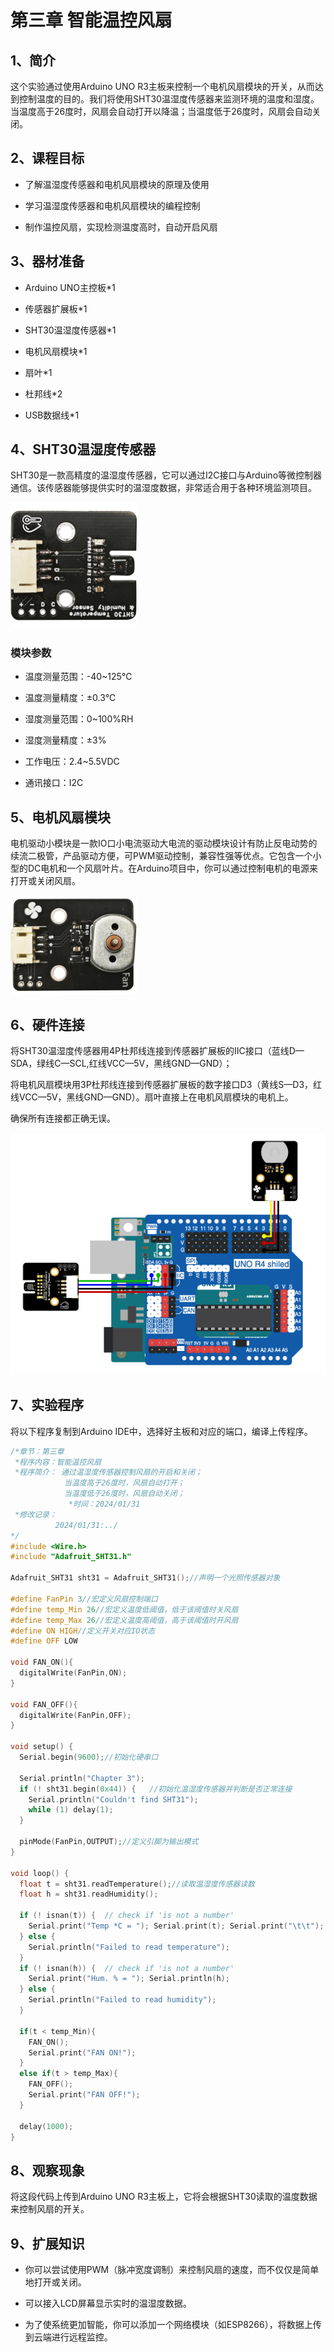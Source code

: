 # 第三章 智能温控风扇

## 1、简介

这个实验通过使用Arduino UNO R3主板来控制一个电机风扇模块的开关，从而达到控制温度的目的。我们将使用SHT30温湿度传感器来监测环境的温度和湿度。当温度高于26度时，风扇会自动打开以降温；当温度低于26度时，风扇会自动关闭。

## 2、课程目标

+ 了解温湿度传感器和电机风扇模块的原理及使用

+ 学习温湿度传感器和电机风扇模块的编程控制

+ 制作温控风扇，实现检测温度高时，自动开启风扇

## 3、器材准备

+ Arduino UNO主控板*1

+ 传感器扩展板*1

+ SHT30温湿度传感器*1

+ 电机风扇模块*1

+ 扇叶*1

+ 杜邦线*2

+ USB数据线*1

## 4、SHT30温湿度传感器

SHT30是一款高精度的温湿度传感器，它可以通过I2C接口与Arduino等微控制器通信。该传感器能够提供实时的温湿度数据，非常适合用于各种环境监测项目。

<img src="../img/smarthome/1-7.png" width=40% />

### 模块参数

+ 温度测量范围：-40~125℃

+ 温度测量精度：±0.3℃

+ 湿度测量范围：0~100%RH

+ 湿度测量精度：±3%

+ 工作电压：2.4~5.5VDC

+ 通讯接口：I2C


## 5、电机风扇模块

电机驱动小模块是一款IO口小电流驱动大电流的驱动模块设计有防止反电动势的续流二极管，产品驱动方便，可PWM驱动控制，兼容性强等优点。它包含一个小型的DC电机和一个风扇叶片。在Arduino项目中，你可以通过控制电机的电源来打开或关闭风扇。

<img src="../img/smarthome/1-8.png" width=40% />

## 6、硬件连接

将SHT30温湿度传感器用4P杜邦线连接到传感器扩展板的IIC接口（蓝线D—SDA，绿线C—SCL,红线VCC—5V，黑线GND—GND）；

将电机风扇模块用3P杜邦线连接到传感器扩展板的数字接口D3（黄线S—D3，红线VCC—5V，黑线GND—GND）。扇叶直接上在电机风扇模块的电机上。

确保所有连接都正确无误。

<img src="../img/smarthome/3-1.png" />

## 7、实验程序

将以下程序复制到Arduino IDE中，选择好主板和对应的端口，编译上传程序。

```C
/*章节：第三章
 *程序内容：智能温控风扇
 *程序简介： 通过温湿度传感器控制风扇的开启和关闭；
            当温度高于26度时，风扇自动打开；
            当温度低于26度时，风扇自动关闭；
             *时间：2024/01/31
 *修改记录：
          2024/01/31:../
*/
#include <Wire.h>
#include "Adafruit_SHT31.h"

Adafruit_SHT31 sht31 = Adafruit_SHT31();//声明一个光照传感器对象

#define FanPin 3//宏定义风扇控制端口
#define temp_Min 26//宏定义温度低阈值，低于该阈值时关风扇
#define temp_Max 26//宏定义温度高阈值，高于该阈值时开风扇
#define ON HIGH//定义开关对应IO状态
#define OFF LOW

void FAN_ON(){
  digitalWrite(FanPin,ON);
}

void FAN_OFF(){
  digitalWrite(FanPin,OFF);
}

void setup() {
  Serial.begin(9600);//初始化硬串口

  Serial.println("Chapter 3");
  if (! sht31.begin(0x44)) {   //初始化温湿度传感器并判断是否正常连接
    Serial.println("Couldn't find SHT31");
    while (1) delay(1);
  }

  pinMode(FanPin,OUTPUT);//定义引脚为输出模式
}

void loop() {
  float t = sht31.readTemperature();//读取温湿度传感器读数
  float h = sht31.readHumidity();

  if (! isnan(t)) {  // check if 'is not a number'
    Serial.print("Temp *C = "); Serial.print(t); Serial.print("\t\t");
  } else { 
    Serial.println("Failed to read temperature");
  }
  if (! isnan(h)) {  // check if 'is not a number'
    Serial.print("Hum. % = "); Serial.println(h);
  } else { 
    Serial.println("Failed to read humidity");
  }
  
  if(t < temp_Min){
    FAN_ON();
    Serial.print("FAN ON!");
  }
  else if(t > temp_Max){
    FAN_OFF();
    Serial.print("FAN OFF!");
  }

  delay(1000);
}
```

## 8、观察现象

将这段代码上传到Arduino UNO R3主板上，它将会根据SHT30读取的温度数据来控制风扇的开关。

## 9、扩展知识

+ 你可以尝试使用PWM（脉冲宽度调制）来控制风扇的速度，而不仅仅是简单地打开或关闭。

+ 可以接入LCD屏幕显示实时的温湿度数据。

+ 为了使系统更加智能，你可以添加一个网络模块（如ESP8266），将数据上传到云端进行远程监控。
